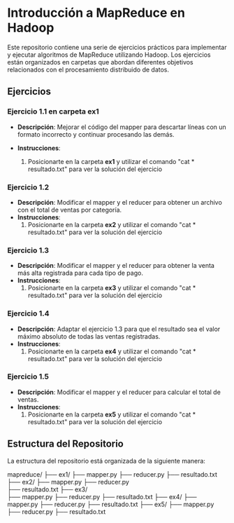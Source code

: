 # Introducción a MapReduce en Hadoop
Este repositorio contiene una serie de ejercicios prácticos para implementar y ejecutar algoritmos de MapReduce utilizando Hadoop. Los ejercicios están organizados en carpetas que abordan diferentes objetivos relacionados con el procesamiento distribuido de datos.
## Ejercicios

### **Ejercicio 1.1 en carpeta ex1**
- **Descripción**: Mejorar el código del mapper para descartar líneas con un formato incorrecto y continuar procesando las demás.

- **Instrucciones**:
  1. Posicionarte en la carpeta **ex1** y utilizar el comando "cat * resultado.txt" para ver la solución del ejercicio
  
### **Ejercicio 1.2**
- **Descripción**: Modificar el mapper y el reducer para obtener un archivo con el total de ventas por categoría.
- **Instrucciones**:
   1. Posicionarte en la carpeta **ex2** y utilizar el comando "cat * resultado.txt" para ver la solución del ejercicio
  
### **Ejercicio 1.3**
- **Descripción**: Modificar el mapper y el reducer para obtener la venta más alta registrada para cada tipo de pago.
- **Instrucciones**:
   1. Posicionarte en la carpeta **ex3** y utilizar el comando "cat * resultado.txt" para ver la solución del ejercicio

### **Ejercicio 1.4**
- **Descripción**: Adaptar el ejercicio 1.3 para que el resultado sea el valor máximo absoluto de todas las ventas registradas.
- **Instrucciones**:
   1. Posicionarte en la carpeta **ex4** y utilizar el comando "cat * resultado.txt" para ver la solución del ejercicio

### **Ejercicio 1.5**
- **Descripción**: Modificar el mapper y el reducer para calcular el total de ventas.
- **Instrucciones**:
   1. Posicionarte en la carpeta **ex5** y utilizar el comando "cat * resultado.txt" para ver la solución del ejercicio

## Estructura del Repositorio

La estructura del repositorio está organizada de la siguiente manera:

mapreduce/ 
    ├── ex1/ 
      ├── mapper.py 
      ├── reducer.py 
      ├── resultado.txt 
    ├── ex2/ 
      ├── mapper.py 
      ├── reducer.py  
      ├── resultado.txt 
    ├── ex3/  
      ├── mapper.py 
      ├── reducer.py 
      ├── resultado.txt 
    ├── ex4/ 
      ├── mapper.py 
      ├── reducer.py 
      ├── resultado.txt 
    ├── ex5/ 
      ├── mapper.py 
      ├── reducer.py 
      ├── resultado.txt
